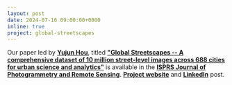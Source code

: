 ```yaml
---
layout: post
date: 2024-07-16 09:00:00+0800
inline: true
project: global-streetscapes
---
```


Our paper led by [**Yujun Hou**](https://ual.sg/author/hou-yujun/), titled [**"Global Streetscapes -- A comprehensive dataset of 10 million street-level images across 688 cities for urban science and analytics"**](https://www.sciencedirect.com/science/article/pii/S0924271624002612) is available in the [**ISPRS Journal of Photogrammetry and Remote Sensing**](https://www.sciencedirect.com/journal/isprs-journal-of-photogrammetry-and-remote-sensing). [**Project website**](https://ual.sg/project/global-streetscapes/) and [**LinkedIn**](https://www.linkedin.com/feed/update/urn:li:activity:7219699672280354816/) post.

